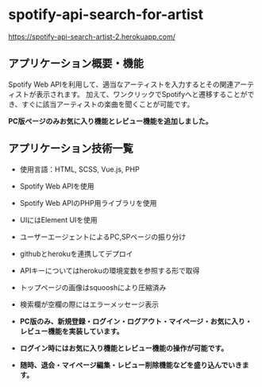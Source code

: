 # spotify-api-search-for-artist
https://spotify-api-search-artist-2.herokuapp.com/

## アプリケーション概要・機能
Spotify Web APIを利用して、適当なアーティストを入力するとその関連アーティストが表示されます。
加えて、ワンクリックでSpotifyへと遷移することができ、すぐに該当アーティストの楽曲を聞くことが可能です。

**PC版ページのみお気に入り機能とレビュー機能を追加しました。**

## アプリケーション技術一覧
- 使用言語：HTML, SCSS, Vue.js, PHP
- Spotify Web APIを使用
- Spotify Web APIのPHP用ライブラリを使用
- UIにはElement UIを使用
- ユーザーエージェントによるPC,SPページの振り分け
- githubとherokuを連携してデプロイ
- APIキーについてはherokuの環境変数を参照する形で取得
- トップページの画像はsquooshにより圧縮済み
- 検索欄が空欄の際にはエラーメッセージ表示

- **PC版のみ、新規登録・ログイン・ログアウト・マイページ・お気に入り・レビュー機能を実装しています。**
- **ログイン時にはお気に入り機能とレビュー機能の操作が可能です。**

- **随時、退会・マイページ編集・レビュー削除機能などを盛り込んでいきます。**
